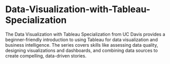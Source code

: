 # Data-Visualization-with-Tableau-Specialization
The Data Visualization with Tableau Specialization from UC Davis provides a beginner-friendly introduction to using Tableau for data visualization and business intelligence. The series covers skills like assessing data quality, designing visualizations and dashboards, and combining data sources to create compelling, data-driven stories.
